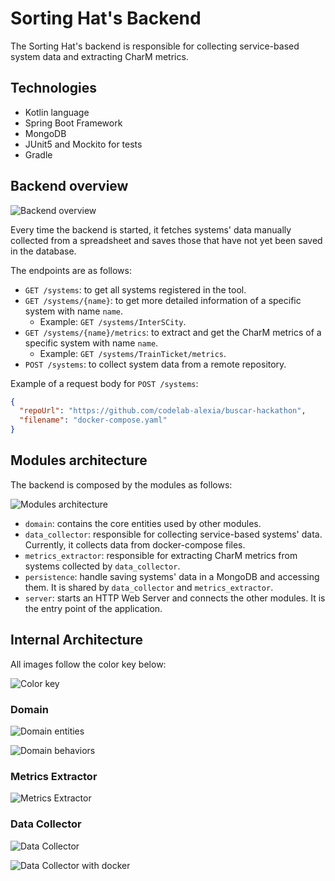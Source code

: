 # Sorting Hat's Backend

The Sorting Hat's backend is responsible for collecting service-based system data and extracting CharM metrics.

## Technologies

- Kotlin language
- Spring Boot Framework
- MongoDB
- JUnit5 and Mockito for tests
- Gradle

## Backend overview

![Backend overview](.docs/backend_overview.jpg)

Every time the backend is started, it fetches systems' data manually collected from a spreadsheet and saves those that have not yet been saved in the database.

The endpoints are as follows:

- `GET /systems`: to get all systems registered in the tool.
- `GET /systems/{name}`: to get more detailed information of a specific system with name `name`.
  - Example: `GET /systems/InterSCity`.
- `GET /systems/{name}/metrics`: to extract and get the CharM metrics of a specific system with name `name`.
  - Example: `GET /systems/TrainTicket/metrics`.
- `POST /systems`: to collect system data from a remote repository.

Example of a request body for `POST /systems`:
```json
{
  "repoUrl": "https://github.com/codelab-alexia/buscar-hackathon",
  "filename": "docker-compose.yaml"
}
```

## Modules architecture

The backend is composed by the modules as follows:

![Modules architecture](.docs/modules_architecture.jpg)

- `domain`: contains the core entities used by other modules.
- `data_collector`: responsible for collecting service-based systems' data. Currently, it collects data from docker-compose files.
- `metrics_extractor`: responsible for extracting CharM metrics from systems collected by `data_collector`.
- `persistence`: handle saving systems' data in a MongoDB and accessing them. It is shared by `data_collector` and `metrics_extractor`.
- `server`: starts an HTTP Web Server and connects the other modules. It is the entry point of the application.

## Internal Architecture

All images follow the color key below:

![Color key](.docs/color_key.jpg)

### Domain

![Domain entities](.docs/domain.jpg)

![Domain behaviors](.docs/domain_with_behaviors.jpg)

### Metrics Extractor

![Metrics Extractor](.docs/metrics_extractor.jpg)

### Data Collector

![Data Collector](.docs/data_collector.jpg)

![Data Collector with docker](.docs/data_collector_with_docker.jpg)

